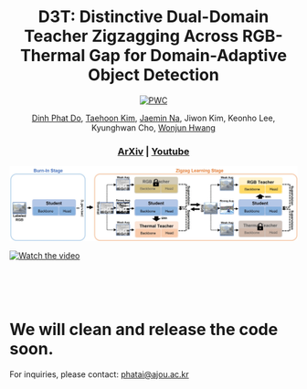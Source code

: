 
<div align="center">

# D3T: Distinctive Dual-Domain Teacher Zigzagging Across RGB-Thermal Gap for Domain-Adaptive Object Detection
[![PWC](https://cvpr.thecvf.com/static/core/img/cvpr-navbar-logo.svg)](https://arxiv.org/abs/2403.09359)

[Dinh Phat Do](https://github.com/EdwardDo69), [Taehoon Kim](https://scholar.google.com/citations?user=RrKoTX4AAAAJ&hl=en), [Jaemin Na](https://github.com/NaJaeMin92), Jiwon Kim, Keonho Lee, Kyunghwan Cho, [Wonjun Hwang](https://scholar.google.co.uk/citations?user=-I8AfBAAAAAJ&hl=en)<br>

### [ArXiv](https://arxiv.org/abs/2402.12974) | [Youtube](https://youtu.be/NPbjykByfRA?si=MbQUXWQ28rrT86AT)
</div>

<p align="center">
<img src="/image/Figure2.jpg"><br>
</p>

[![Watch the video](https://i.sstatic.net/Vp2cE.png)](https://youtu.be/KVrX5z9qYDc?si=FFc4GpfABU5GaZ2w)





<br>
<br>
<br>

# We will clean and release the code soon.

For inquiries, please contact: phatai@ajou.ac.kr
